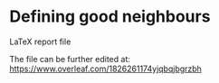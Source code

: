 # Defining good neighbours

LaTeX report file

The file can be further edited at:
https://www.overleaf.com/1826261174yjqbqjbgrzbh
